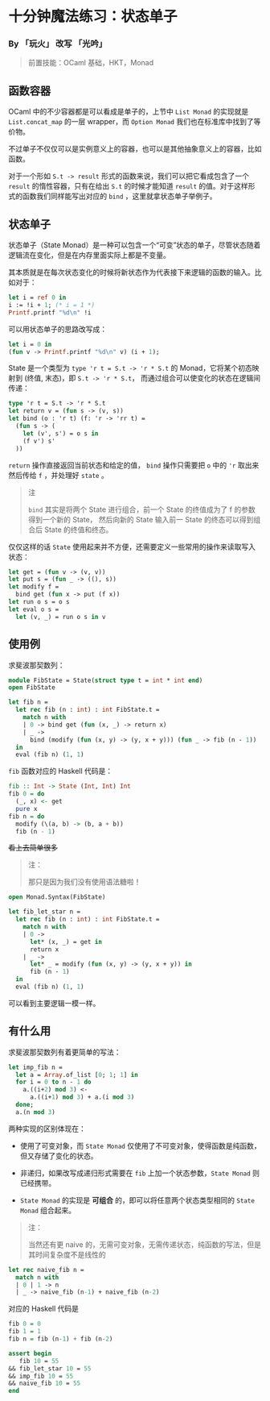 # 十分钟魔法练习：状态单子

### By 「玩火」 改写 「光吟」

> 前置技能：OCaml 基础，HKT，Monad


## 函数容器

OCaml 中的不少容器都是可以看成是单子的，上节中 `List Monad` 的实现就是 `List.concat_map` 的一层 wrapper，而 `Option Monad` 我们也在标准库中找到了等价物。

不过单子不仅仅可以是实例意义上的容器，也可以是其他抽象意义上的容器，比如函数。

对于一个形如 `S.t -> result` 形式的函数来说，我们可以把它看成包含了一个 `result` 的惰性容器，只有在给出 `S.t` 的时候才能知道 `result` 的值。对于这样形式的函数我们同样能写出对应的 `bind` ，这里就拿状态单子举例子。

## 状态单子

状态单子（State Monad）是一种可以包含一个“可变”状态的单子，尽管状态随着逻辑流在变化，但是在内存里面实际上都是不变量。

其本质就是在每次状态变化的时候将新状态作为代表接下来逻辑的函数的输入。比如对于：

```ocaml
let i = ref 0 in
i := !i + 1; (* i = 1 *)
Printf.printf "%d\n" !i
```

可以用状态单子的思路改写成：

```ocaml
let i = 0 in
(fun v -> Printf.printf "%d\n" v) (i + 1);
```

State 是一个类型为 `type 'r t = S.t -> 'r * S.t` 的 Monad，它将某个初态映射到 (终值, 末态)，即 `S.t -> 'r * S.t`， 而通过组合可以使变化的状态在逻辑间传递：

```ocaml
type 'r t = S.t -> 'r * S.t
let return v = (fun s -> (v, s))
let bind (o : 'r t) (f: 'r -> 'rr t) =
  (fun s -> (
    let (v', s') = o s in
    (f v') s'
  ))
```

`return` 操作直接返回当前状态和给定的值， `bind` 操作只需要把 `o` 中的 `'r` 取出来然后传给 `f` ，并处理好 `state` 。

> 注
>
> `bind` 其实是将两个 State 进行组合，前一个 State 的终值成为了 f 的参数得到一个新的 State，
> 然后向新的 State 输入前一 State 的终态可以得到组合后 State 的终值和终态。

仅仅这样的话 `State` 使用起来并不方便，还需要定义一些常用的操作来读取写入状态：

```ocaml
let get = (fun v -> (v, v))
let put s = (fun _ -> ((), s))
let modify f =
  bind get (fun x -> put (f x))
let run o s = o s
let eval o s =
  let (v, _) = run o s in v
```

## 使用例

求斐波那契数列：

```ocaml
module FibState = State(struct type t = int * int end)
open FibState

let fib n =
  let rec fib (n : int) : int FibState.t =
    match n with
    | 0 -> bind get (fun (x, _) -> return x)
    | _ ->
      bind (modify (fun (x, y) -> (y, x + y))) (fun _ -> fib (n - 1))
  in
  eval (fib n) (1, 1)
```

`fib` 函数对应的 Haskell 代码是：

```haskell
fib :: Int -> State (Int, Int) Int
fib 0 = do
  (_, x) <- get
  pure x
fib n = do
  modify (\(a, b) -> (b, a + b))
  fib (n - 1)
```

~~看上去简单很多~~

> 注：
>
> 那只是因为我们没有使用语法糖啦！

```ocaml
open Monad.Syntax(FibState)

let fib_let_star n =
  let rec fib (n : int) : int FibState.t =
    match n with
    | 0 ->
      let* (x, _) = get in
      return x
    | _ ->
      let* _ = modify (fun (x, y) -> (y, x + y)) in
      fib (n - 1)
  in
  eval (fib n) (1, 1)
```

可以看到主要逻辑一模一样。

## 有什么用

求斐波那契数列有着更简单的写法：

```ocaml
let imp_fib n =
  let a = Array.of_list [0; 1; 1] in
  for i = 0 to n - 1 do
    a.((i+2) mod 3) <-
      a.((i+1) mod 3) + a.(i mod 3)
  done;
  a.(n mod 3)
```

两种实现的区别体现在：

- 使用了可变对象，而 `State Monad` 仅使用了不可变对象，使得函数是纯函数，但又存储了变化的状态。

- 非递归，如果改写成递归形式需要在 `fib` 上加一个状态参数，`State Monad` 则已经携带。

- `State Monad` 的实现是 **可组合** 的，即可以将任意两个状态类型相同的 `State Monad` 组合起来。

> 注：
>
> 当然还有更 naive 的，无需可变对象，无需传递状态，纯函数的写法，但是其时间复杂度不是线性的

```ocaml
let rec naive_fib n =
  match n with
  | 0 | 1 -> n
  | _ -> naive_fib (n-1) + naive_fib (n-2)
```

对应的 Haskell 代码是

```haskell
fib 0 = 0
fib 1 = 1
fib n = fib (n-1) + fib (n-2)
```

```ocaml
assert begin
   fib 10 = 55
&& fib_let_star 10 = 55
&& imp_fib 10 = 55
&& naive_fib 10 = 55
end
```